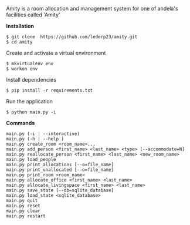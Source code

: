 Amity is a room allocation and management system for one of andela's facilities called 'Amity'

**Installation**

```
$ git clone  https://github.com/lederp23/amity.git
$ cd amity
```

Create and activate a virtual environment

```
$ mkvirtualenv env
$ workon env
```

Install dependencies

```
$ pip install -r requirements.txt
```

Run the application

```
$ python main.py -i
```

**Commands**
```
main.py (-i | --interactive)
main.py (-h | --help )
main.py create_room <room_name>...
main.py add_person <first_name> <last_name> <type> [--accommodate=N]
main.py reallocate_person <first_name> <last_name> <new_room_name>
main.py load_people
main.py print_allocations [--o=file_name]
main.py print_unallocated [--o=file_name]
main.py print_room <room_name>
main.py allocate_office <first_name> <last_name>
main.py allocate_livingspace <first_name> <last_name>
main.py save_state [--db=sqlite_database]
main.py load_state <sqlite_database>
main.py quit
main.py reset
main.py clear
main.py restart
```
